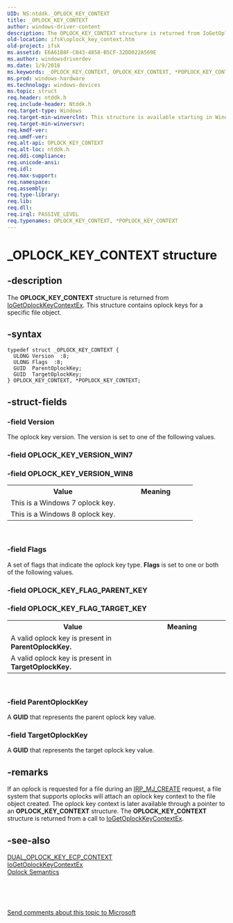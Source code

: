 ```yaml
---
UID: NS:ntddk._OPLOCK_KEY_CONTEXT
title: _OPLOCK_KEY_CONTEXT
author: windows-driver-content
description: The OPLOCK_KEY_CONTEXT structure is returned from IoGetOplockKeyContextEx. This structure contains oplock keys for a specific file object.
old-location: ifsk\oplock_key_context.htm
old-project: ifsk
ms.assetid: E6A61B8F-CB43-4858-B5CF-32DD022A569E
ms.author: windowsdriverdev
ms.date: 1/9/2018
ms.keywords: _OPLOCK_KEY_CONTEXT, OPLOCK_KEY_CONTEXT, *POPLOCK_KEY_CONTEXT
ms.prod: windows-hardware
ms.technology: windows-devices
ms.topic: struct
req.header: ntddk.h
req.include-header: Ntddk.h
req.target-type: Windows
req.target-min-winverclnt: This structure is available starting in Windows 8.
req.target-min-winversvr: 
req.kmdf-ver: 
req.umdf-ver: 
req.alt-api: OPLOCK_KEY_CONTEXT
req.alt-loc: ntddk.h
req.ddi-compliance: 
req.unicode-ansi: 
req.idl: 
req.max-support: 
req.namespace: 
req.assembly: 
req.type-library: 
req.lib: 
req.dll: 
req.irql: PASSIVE_LEVEL
req.typenames: OPLOCK_KEY_CONTEXT, *POPLOCK_KEY_CONTEXT
---
```


# _OPLOCK_KEY_CONTEXT structure



## -description
The <b>OPLOCK_KEY_CONTEXT</b> structure is returned from <a href="..\ntddk\nf-ntddk-iogetoplockkeycontextex.md">IoGetOplockKeyContextEx</a>. This structure contains oplock keys for a specific file object.



## -syntax

````
typedef struct _OPLOCK_KEY_CONTEXT {
  ULONG Version  :8;
  ULONG Flags  :8;
  GUID  ParentOplockKey;
  GUID  TargetOplockKey;
} OPLOCK_KEY_CONTEXT, *POPLOCK_KEY_CONTEXT;
````


## -struct-fields

### -field Version

The oplock key version. The version is set to one of the following values.

<table>
<tr>
<th>Value</th>
<th>Meaning</th>
</tr>
<tr>

### -field OPLOCK_KEY_VERSION_WIN7

</td>
<td width="60%">
This is a Windows 7 oplock key.

</td>
</tr>
<tr>

### -field OPLOCK_KEY_VERSION_WIN8

</td>
<td width="60%">
This is a Windows 8 oplock key.

</td>
</tr>
</table>
 


### -field Flags

A set of flags that indicate the oplock key type. <b>Flags</b> is set to one or both of the following values.

<table>
<tr>
<th>Value</th>
<th>Meaning</th>
</tr>
<tr>

### -field OPLOCK_KEY_FLAG_PARENT_KEY

</td>
<td width="60%">
A valid oplock key is present in <b>ParentOplockKey.</b>

</td>
</tr>
<tr>

### -field OPLOCK_KEY_FLAG_TARGET_KEY

</td>
<td width="60%">
A valid oplock key is present in <b>TargetOplockKey.</b>

</td>
</tr>
</table>
 


### -field ParentOplockKey

A <b>GUID</b>  that represents the parent oplock  key value.


### -field TargetOplockKey

A <b>GUID</b>  that represents the target oplock  key value.


## -remarks
If an oplock is requested for a file during an <a href="https://msdn.microsoft.com/library/windows/hardware/ff548630">IRP_MJ_CREATE</a> request, a file system that supports oplocks   will attach an oplock key context to the file object created. The oplock key  context is later available through a pointer to an <b>OPLOCK_KEY_CONTEXT</b> structure.  The <b>OPLOCK_KEY_CONTEXT</b> structure is returned from a call to <a href="..\ntddk\nf-ntddk-iogetoplockkeycontextex.md">IoGetOplockKeyContextEx</a>.


## -see-also
<dl>
<dt>
<a href="https://msdn.microsoft.com/library/windows/hardware/hh406392">DUAL_OPLOCK_KEY_ECP_CONTEXT</a>
</dt>
<dt>
<a href="..\ntddk\nf-ntddk-iogetoplockkeycontextex.md">IoGetOplockKeyContextEx</a>
</dt>
<dt>
<a href="https://msdn.microsoft.com/5cbbfecc-2182-40f6-9f54-a8146c1f663f">Oplock Semantics</a>
</dt>
</dl>
 

 

<a href="mailto:wsddocfb@microsoft.com?subject=Documentation%20feedback [ifsk\ifsk]:%20OPLOCK_KEY_CONTEXT structure%20 RELEASE:%20(1/9/2018)&amp;body=%0A%0APRIVACY STATEMENT%0A%0AWe use your feedback to improve the documentation. We don't use your email address for any other purpose, and we'll remove your email address from our system after the issue that you're reporting is fixed. While we're working to fix this issue, we might send you an email message to ask for more info. Later, we might also send you an email message to let you know that we've addressed your feedback.%0A%0AFor more info about Microsoft's privacy policy, see http://privacy.microsoft.com/en-us/default.aspx." title="Send comments about this topic to Microsoft">Send comments about this topic to Microsoft</a>

